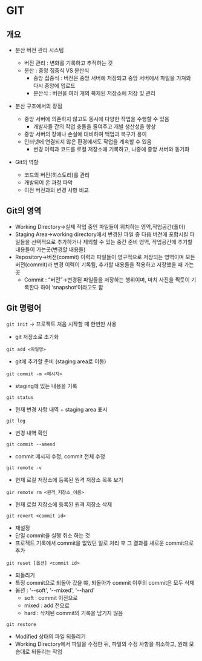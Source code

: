 # GIT

## 개요
- 분산 버전 관리 시스템
    - 버전 관리 : 변화를 기록하고 추적하는 것
    - 분산 : 중앙 집중식 VS 분산식
        - 중앙 집중식 : 버전은 중앙 서버에 저장되고 중앙 서버에서 파일을 가져와 다시 중앙에 업로드
        - 분산식 : 버전을 여러 개의 복제된 저장소에 저장 및 관리

- 분산 구조에서의 장점
    - 중앙 서버에 의존하지 않고도 동시에 다양한 작업을 수행할 수 있음
        - 개발자들 간의 작업 충돌을 줄여주고 개발 생산성을 향상
    - 중앙 서버의 장애나 손실에 대비하여 백업과 복구가 용이
    - 인터넷에 연결되지 않은 환경에서도 작업을 계속할 수 있음
        - 변경 이력과 코드를 로컬 저장소에 기록하고, 나중에 중앙 서버와 동기화
- Git의 역할
    - 코드의 버전(히스토리)를 관리
    - 개발되어 온 과정 파악
    - 이전 버전과의 변경 사항 비교

## Git의 영역
- Working Directory→실제 작업 중인 파일들이 위치하는 영역,작업공간(폴더)
- Staging Area→working directory에서 변경된 파일 중 다음 버전에 포함시킬 파일들을 선택적으로 추가하거나 제외할 수 있는 중간 준비 영역, 작업공간에 추가할 내용들이 가는곳(변경할 내용들)
- Repository→버전(commit) 이력과 파일들이 영구적으로 저장되는 영역이며 모든 버전(commit)과 변경 이력이 기록됨, 추가할 내용들을 적용하고 저장했을 때 가는 곳
    - Commit : “버전”→변경된 파일들을 저장하는 행위이며, 마치 사진을 찍듯이 기록한다 하여 ‘snapshot’이라고도 함

## Git 명령어
`git init` -> 프로젝트 처음 시작할 때 한번만 사용
- git 저장소로 초기화

`git add <파일명>`
- git에 추가할 준비 (staging area로 이동)

`git commit -m <메시지>`
- staging에 있는 내용을 기록

`git status`
- 현재 변경 사항 내역 + staging area 표시

`git log`
- 변경 내역 확인

`git commit --amend`
- commit 메시지 수정, commit 전체 수정

`git remote -v`
- 현재 로컬 저장소에 등록된 원격 저장소 목록 보기

`gir remote rm <원격_저장소_이름>`
- 현재 로컬 저장소에 등록된 원격 저장소 삭제

`git revert <commit id>`
- 재설정
- 단일 commit을 실행 취소 하는 것
- 프로젝트 기록에서 commit을 없었던 일로 처리 후 그 결과를 새로운 commit으로 추가

`git reset [옵션] <commit id>`
- 되돌리기
- 특정 commit으로 되돌아 갔을 떄, 되돌아가 commit 이후의 commit은 모두 삭제
- 옵션 : '--soft', '--mixed', '--hard'
    - soft : commit 이전으로
    - mixed : add 전으로
    - hard : 삭제된 commit의 기록을 남기지 않음

`git restore`
- Modified 상태의 파일 되돌리기
- Working Directory에서 파일을 수정한 뒤, 파일의 수정 사항을 취소하고, 원래 모습대로 되돌리는 작업